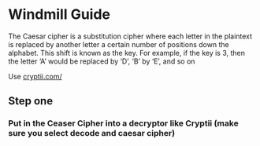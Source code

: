 # Windmill Guide

The Caesar cipher is a substitution cipher where each letter in the plaintext is replaced by another letter a certain number of positions down the alphabet. This shift is known as the key. For example, if the key is 3, then the letter ‘A’ would be replaced by ‘D’, ‘B’ by ‘E’, and so on

Use [cryptii.com/](https://cryptii.com/) 

## Step one

### Put in the Ceaser Cipher into a decryptor like Cryptii (make sure you select decode and caesar cipher)